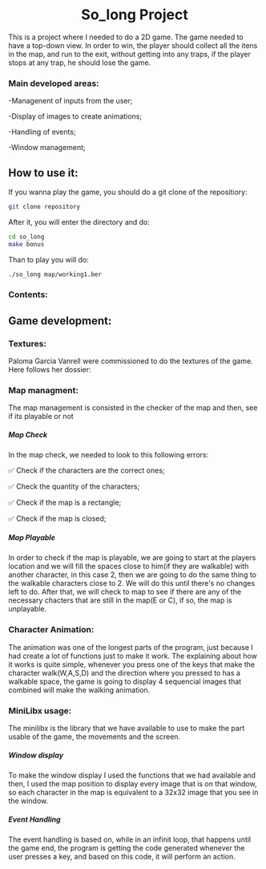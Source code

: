 <h1 align="center"> So_long Project </h1>

<p> This is a project where I needed to do a 2D game. The game needed to have a top-down view. In order to win, the player should collect all the itens in the map, and run to the exit, without getting into any traps, if the player stops at
any trap, he should lose the game.</p>
<p></p>


### Main developed areas:
<p>  -Managenent of inputs from the user;</p>
<p>  -Display of images to create animations;</p>
<p>  -Handling of events;</p>
<p>  -Window management;</p>


## How to use it:
If you wanna play the game, you should do a git clone of the repositiory:
```bash
git clone repository
```
After it, you will enter the directory and do:
```bash
cd so_long
make bonus
```
Than to play you will do:
```bash
./so_long map/working1.ber
```

### Contents:
<l>

  
## Game development:

### Textures:
<p> Paloma Garcia Vanrell were commissioned to do the textures of the game. Here follows her dossier:</p>


### Map managment:
<p> The map management is consisted in the checker of the map and then, see if its playable or not</p>


##### Map Check
<p> In the map check, we needed to look to this following errors: </p>
<p> ✅ Check if the characters are the correct ones; </p>
<p> ✅ Check the quantity of the characters;</p>
<p> ✅ Check if the map is a rectangle;</p>
<p> ✅ Check if the map is closed;</p>

##### Map Playable
<p> In order to check if the map is playable, we are going to start at the players location and we will fill the spaces close to him(if they are walkable) with another character,
in this case 2, then we are going to do the same thing to the walkable characters close to 2. We will do this until there's no changes left to do. After that, we will check to map
to see if there are any of the necessary chacters that are still in the map(E or C), if so, the map is unplayable.</p>

### Character Animation:
<p> The animation was one of the longest parts of the program, just because I had create a lot of functions just to make it work. The explaining about how it works is quite simple, whenever you press one of the keys that make the character walk(W,A,S,D) and the direction where you pressed to has a walkable space, the game is going to display 4 sequencial images that combined will make the walking animation.</p>

### MiniLibx usage:
<p> The minilibx is the library that we have available to use to make the part usable of the game, the movements and the screen. </p>

##### Window display
<p> To make the window display I used the functions that we had available and then, I used the map position to display every image that is on that window, so each character in the map is equivalent to a 32x32 image that you see in the window.</p>

##### Event Handling
<p> The event handling is based on, while in an infinit loop, that happens until the game end, the program is getting the code generated whenever the user presses a key, and based on this code, it will perform an action. </p>

